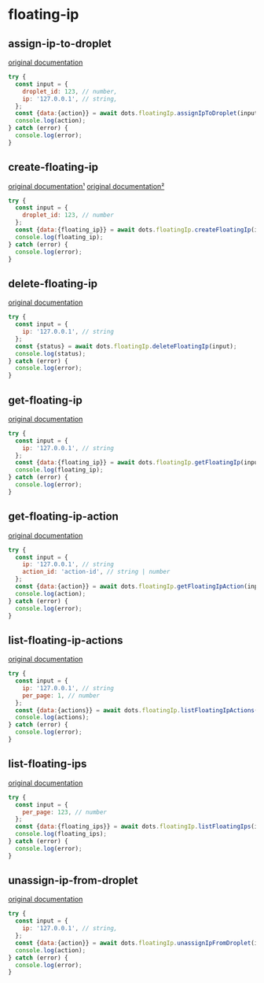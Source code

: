 # floating-ip

## assign-ip-to-droplet
[original documentation](https://developers.digitalocean.com/documentation/v2/#assign-a-floating-ip-to-a-droplet)

```javascript
try {
  const input = {
    droplet_id: 123, // number,
    ip: '127.0.0.1', // string,
  };
  const {data:{action}} = await dots.floatingIp.assignIpToDroplet(input);
  console.log(action);
} catch (error) {
  console.log(error);
}
```

## create-floating-ip
[original documentation¹](https://developers.digitalocean.com/documentation/v2/#create-a-new-floating-ip-assigned-to-a-droplet)
[original documentation²](https://developers.digitalocean.com/documentation/v2/#create-a-new-floating-ip-reserved-to-a-region)

```javascript
try {
  const input = {
    droplet_id: 123, // number
  };
  const {data:{floating_ip}} = await dots.floatingIp.createFloatingIp(input);
  console.log(floating_ip);
} catch (error) {
  console.log(error);
}
```

## delete-floating-ip
[original documentation](https://developers.digitalocean.com/documentation/v2/#delete-a-floating-ips)

```javascript
try {
  const input = {
    ip: '127.0.0.1', // string
  };
  const {status} = await dots.floatingIp.deleteFloatingIp(input);
  console.log(status);
} catch (error) {
  console.log(error);
}
```

## get-floating-ip
[original documentation](https://developers.digitalocean.com/documentation/v2/#retrieve-an-existing-floating-ip)

```javascript
try {
  const input = {
    ip: '127.0.0.1', // string
  };
  const {data:{floating_ip}} = await dots.floatingIp.getFloatingIp(input);
  console.log(floating_ip);
} catch (error) {
  console.log(error);
}
```

## get-floating-ip-action
[original documentation](https://developers.digitalocean.com/documentation/v2/#retrieve-an-existing-floating-ip-action)

```javascript
try {
  const input = {
    ip: '127.0.0.1', // string
    action_id: 'action-id', // string | number
  };
  const {data:{action}} = await dots.floatingIp.getFloatingIpAction(input);
  console.log(action);
} catch (error) {
  console.log(error);
}
```

## list-floating-ip-actions
[original documentation](https://developers.digitalocean.com/documentation/v2/#list-all-actions-for-a-floating-ip)

```javascript
try {
  const input = {
    ip: '127.0.0.1', // string
    per_page: 1, // number
  };
  const {data:{actions}} = await dots.floatingIp.listFloatingIpActions(input);
  console.log(actions);
} catch (error) {
  console.log(error);
}
```

## list-floating-ips
[original documentation](https://developers.digitalocean.com/documentation/v2/#list-all-floating-ips)

```javascript
try {
  const input = {
    per_page: 123, // number
  };
  const {data:{floating_ips}} = await dots.floatingIp.listFloatingIps(input);
  console.log(floating_ips);
} catch (error) {
  console.log(error);
}
```

## unassign-ip-from-droplet
[original documentation](https://developers.digitalocean.com/documentation/v2/#unassign-a-floating-ip)

```javascript
try {
  const input = {
    ip: '127.0.0.1', // string,
  };
  const {data:{action}} = await dots.floatingIp.unassignIpFromDroplet(input);
  console.log(action);
} catch (error) {
  console.log(error);
}
```
